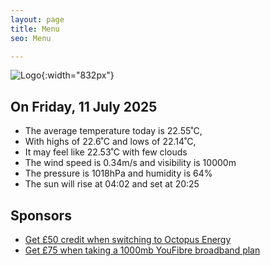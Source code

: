 ```yaml
---
layout: page
title: Menu
seo: Menu

---
```


![Logo](/images/logo.jpg){:width="832px"}

<!-- weather_marker starts -->
## On Friday, 11 July 2025

- The average temperature today is 22.55˚C,
- With highs of 22.6˚C and lows of 22.14˚C,
- It may feel like 22.53˚C with few clouds
- The wind speed is 0.34m/s and visibility is 10000m
- The pressure is 1018hPa and humidity is 64%
- The sun will rise at 04:02 and set at 20:25

<!-- weather_marker ends -->

## Sponsors

- [Get £50 credit when switching to Octopus Energy](https://bit.ly/3oD1nnS)
- [Get £75 when taking a 1000mb YouFibre broadband plan](https://aklam.io/91zWhU?)
